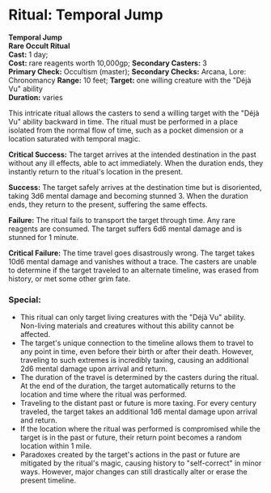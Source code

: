 # Ritual: Temporal Jump
**Temporal Jump**\
**Rare Occult Ritual**\
**Cast:** 1 day;\
**Cost:** rare reagents worth 10,000gp; **Secondary Casters:** 3\
**Primary Check:** Occultism (master); **Secondary Checks:** Arcana, Lore: Chronomancy
**Range:** 10 feet; **Target:** one willing creature with the "Déjà Vu" ability\
**Duration:** varies

This intricate ritual allows the casters to send a willing target with the "Déjà Vu" ability backward in time. The ritual must be performed in a place isolated from the normal flow of time, such as a pocket dimension or a location saturated with temporal magic.

**Critical Success:** The target arrives at the intended destination in the past without any ill effects, able to act immediately. When the duration ends, they instantly return to the ritual's location in the present.

**Success:** The target safely arrives at the destination time but is disoriented, taking 3d6 mental damage and becoming stunned 3. When the duration ends, they return to the present, suffering the same effects.

**Failure:** The ritual fails to transport the target through time. Any rare reagents are consumed. The target suffers 6d6 mental damage and is stunned for 1 minute.

**Critical Failure:** The time travel goes disastrously wrong. The target takes 10d6 mental damage and vanishes without a trace. The casters are unable to determine if the target traveled to an alternate timeline, was erased from history, or met some other grim fate.

### Special:
- This ritual can only target living creatures with the "Déjà Vu" ability. Non-living materials and creatures without this ability cannot be affected. 
- The target's unique connection to the timeline allows them to travel to any point in time, even before their birth or after their death. However, traveling to such extremes is incredibly taxing, causing an additional 2d6 mental damage upon arrival and return.
- The duration of the travel is determined by the casters during the ritual. At the end of the duration, the target automatically returns to the location and time where the ritual was performed.
- Traveling to the distant past or future is more taxing. For every century traveled, the target takes an additional 1d6 mental damage upon arrival and return.
- If the location where the ritual was performed is compromised while the target is in the past or future, their return point becomes a random location within 1 mile. 
- Paradoxes created by the target's actions in the past or future are mitigated by the ritual's magic, causing history to "self-correct" in minor ways. However, major changes can still drastically alter or erase the present timeline.